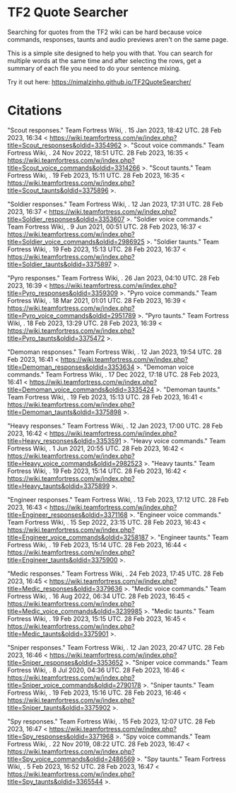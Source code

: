 # TF2 Quote Searcher
Searching for quotes from the TF2 wiki can be hard because voice commands, responses, taunts and audio previews aren't on the same page.

This is a simple site designed to help you with that. You can search for multiple words at the same time and after selecting the rows, get a summary of each file you need to do your sentence mixing.

Try it out here: https://nimalzinho.github.io/TF2QuoteSearcher/

# Citations

"Scout responses." Team Fortress Wiki, . 15 Jan 2023, 18:42 UTC. 28 Feb 2023, 16:34 < https://wiki.teamfortress.com/w/index.php?title=Scout_responses&oldid=3354962 >.
"Scout voice commands." Team Fortress Wiki, . 24 Nov 2022, 18:51 UTC. 28 Feb 2023, 16:35 < https://wiki.teamfortress.com/w/index.php?title=Scout_voice_commands&oldid=3314266 >.
"Scout taunts." Team Fortress Wiki, . 19 Feb 2023, 15:11 UTC. 28 Feb 2023, 16:35 < https://wiki.teamfortress.com/w/index.php?title=Scout_taunts&oldid=3375896 >.

"Soldier responses." Team Fortress Wiki, . 12 Jan 2023, 17:31 UTC. 28 Feb 2023, 16:37 < https://wiki.teamfortress.com/w/index.php?title=Soldier_responses&oldid=3353607 >.
"Soldier voice commands." Team Fortress Wiki, . 9 Jun 2021, 00:51 UTC. 28 Feb 2023, 16:37 < https://wiki.teamfortress.com/w/index.php?title=Soldier_voice_commands&oldid=2986925 >.
"Soldier taunts." Team Fortress Wiki, . 19 Feb 2023, 15:13 UTC. 28 Feb 2023, 16:37 < https://wiki.teamfortress.com/w/index.php?title=Soldier_taunts&oldid=3375897 >.

"Pyro responses." Team Fortress Wiki, . 26 Jan 2023, 04:10 UTC. 28 Feb 2023, 16:39 < https://wiki.teamfortress.com/w/index.php?title=Pyro_responses&oldid=3359309 >.
"Pyro voice commands." Team Fortress Wiki, . 18 Mar 2021, 01:01 UTC. 28 Feb 2023, 16:39 < https://wiki.teamfortress.com/w/index.php?title=Pyro_voice_commands&oldid=2951789 >.
"Pyro taunts." Team Fortress Wiki, . 18 Feb 2023, 13:29 UTC. 28 Feb 2023, 16:39 < https://wiki.teamfortress.com/w/index.php?title=Pyro_taunts&oldid=3375472 >.

"Demoman responses." Team Fortress Wiki, . 12 Jan 2023, 19:54 UTC. 28 Feb 2023, 16:41 < https://wiki.teamfortress.com/w/index.php?title=Demoman_responses&oldid=3353634 >.
"Demoman voice commands." Team Fortress Wiki, . 17 Dec 2022, 17:18 UTC. 28 Feb 2023, 16:41 < https://wiki.teamfortress.com/w/index.php?title=Demoman_voice_commands&oldid=3335424 >.
"Demoman taunts." Team Fortress Wiki, . 19 Feb 2023, 15:13 UTC. 28 Feb 2023, 16:41 < https://wiki.teamfortress.com/w/index.php?title=Demoman_taunts&oldid=3375898 >.

"Heavy responses." Team Fortress Wiki, . 12 Jan 2023, 17:00 UTC. 28 Feb 2023, 16:42 < https://wiki.teamfortress.com/w/index.php?title=Heavy_responses&oldid=3353591 >.
"Heavy voice commands." Team Fortress Wiki, . 1 Jun 2021, 20:55 UTC. 28 Feb 2023, 16:42 < https://wiki.teamfortress.com/w/index.php?title=Heavy_voice_commands&oldid=2982523 >.
"Heavy taunts." Team Fortress Wiki, . 19 Feb 2023, 15:14 UTC. 28 Feb 2023, 16:42 < https://wiki.teamfortress.com/w/index.php?title=Heavy_taunts&oldid=3375899 >.

"Engineer responses." Team Fortress Wiki, . 13 Feb 2023, 17:12 UTC. 28 Feb 2023, 16:43 < https://wiki.teamfortress.com/w/index.php?title=Engineer_responses&oldid=3371168 >.
"Engineer voice commands." Team Fortress Wiki, . 15 Sep 2022, 23:15 UTC. 28 Feb 2023, 16:43 < https://wiki.teamfortress.com/w/index.php?title=Engineer_voice_commands&oldid=3258187 >.
"Engineer taunts." Team Fortress Wiki, . 19 Feb 2023, 15:14 UTC. 28 Feb 2023, 16:44 < https://wiki.teamfortress.com/w/index.php?title=Engineer_taunts&oldid=3375900 >.

"Medic responses." Team Fortress Wiki, . 24 Feb 2023, 17:45 UTC. 28 Feb 2023, 16:45 < https://wiki.teamfortress.com/w/index.php?title=Medic_responses&oldid=3379636 >.
"Medic voice commands." Team Fortress Wiki, . 16 Aug 2022, 06:34 UTC. 28 Feb 2023, 16:45 < https://wiki.teamfortress.com/w/index.php?title=Medic_voice_commands&oldid=3239985 >.
"Medic taunts." Team Fortress Wiki, . 19 Feb 2023, 15:15 UTC. 28 Feb 2023, 16:45 < https://wiki.teamfortress.com/w/index.php?title=Medic_taunts&oldid=3375901 >.

"Sniper responses." Team Fortress Wiki, . 12 Jan 2023, 20:47 UTC. 28 Feb 2023, 16:46 < https://wiki.teamfortress.com/w/index.php?title=Sniper_responses&oldid=3353652 >.
"Sniper voice commands." Team Fortress Wiki, . 8 Jul 2020, 04:36 UTC. 28 Feb 2023, 16:46 < https://wiki.teamfortress.com/w/index.php?title=Sniper_voice_commands&oldid=2790178 >.
"Sniper taunts." Team Fortress Wiki, . 19 Feb 2023, 15:16 UTC. 28 Feb 2023, 16:46 < https://wiki.teamfortress.com/w/index.php?title=Sniper_taunts&oldid=3375902 >.

"Spy responses." Team Fortress Wiki, . 15 Feb 2023, 12:07 UTC. 28 Feb 2023, 16:47 < https://wiki.teamfortress.com/w/index.php?title=Spy_responses&oldid=3371968 >.
"Spy voice commands." Team Fortress Wiki, . 22 Nov 2019, 08:22 UTC. 28 Feb 2023, 16:47 < https://wiki.teamfortress.com/w/index.php?title=Spy_voice_commands&oldid=2486569 >.
"Spy taunts." Team Fortress Wiki, . 5 Feb 2023, 16:52 UTC. 28 Feb 2023, 16:47 < https://wiki.teamfortress.com/w/index.php?title=Spy_taunts&oldid=3365544 >.
